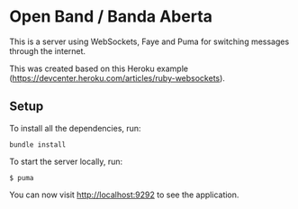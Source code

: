 # Open Band / Banda Aberta

This is a server using WebSockets, Faye and Puma for switching messages through the internet.

This was created based on this Heroku example (https://devcenter.heroku.com/articles/ruby-websockets).

## Setup
To install all the dependencies, run:

```
bundle install
```
To start the server locally, run:

```
$ puma
```

You can now visit <http://localhost:9292> to see the application.
